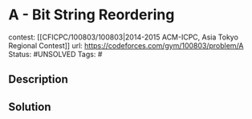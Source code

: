 # A - Bit String Reordering

contest: [[CFICPC/100803/100803|2014-2015 ACM-ICPC, Asia Tokyo Regional Contest]]
url: https://codeforces.com/gym/100803/problem/A
Status: #UNSOLVED
Tags: #

## Description

## Solution

